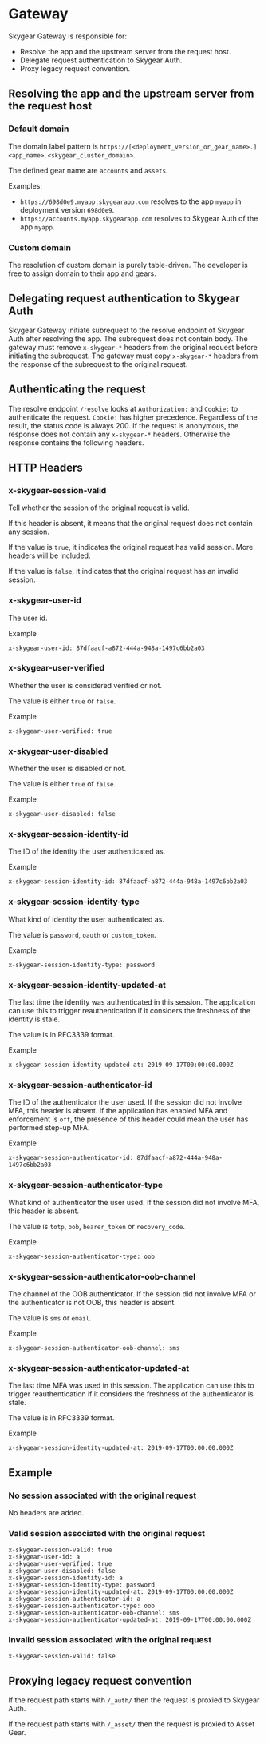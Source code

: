 # Gateway

Skygear Gateway is responsible for:

- Resolve the app and the upstream server from the request host.
- Delegate request authentication to Skygear Auth.
- Proxy legacy request convention.

## Resolving the app and the upstream server from the request host

### Default domain

The domain label pattern is `https://[<deployment_version_or_gear_name>.]<app_name>.<skygear_cluster_domain>`.

The defined gear name are `accounts` and `assets`.

Examples:

- `https://698d0e9.myapp.skygearapp.com` resolves to the app `myapp` in deployment version `698d0e9`.
- `https://accounts.myapp.skygearapp.com` resolves to Skygear Auth of the app `myapp`.

### Custom domain

The resolution of custom domain is purely table-driven. The developer is free to assign domain to their app and gears.

## Delegating request authentication to Skygear Auth

Skygear Gateway initiate subrequest to the resolve endpoint of Skygear Auth after resolving the app. The subrequest does not contain body. The gateway must remove `x-skygear-*` headers from the original request before initiating the subrequest. The gateway must copy `x-skygear-*` headers from the response of the subrequest to the original request.

## Authenticating the request

The resolve endpoint `/resolve` looks at `Authorization:` and `Cookie:` to authenticate the request. `Cookie:` has higher precedence. Regardless of the result, the status code is always 200. If the request is anonymous, the response does not contain any `x-skygear-*` headers. Otherwise the response contains the following headers.

## HTTP Headers

### x-skygear-session-valid

Tell whether the session of the original request is valid.

If this header is absent, it means that the original request does not contain any session.

If the value is `true`, it indicates the original request has valid session. More headers will be included.

If the value is `false`, it indicates that the original request has an invalid session.

### x-skygear-user-id

The user id.

Example

```
x-skygear-user-id: 87dfaacf-a872-444a-948a-1497c6bb2a03
```

### x-skygear-user-verified

Whether the user is considered verified or not.

The value is either `true` or `false`.

Example

```
x-skygear-user-verified: true
```

### x-skygear-user-disabled

Whether the user is disabled or not.

The value is either `true` of `false`.

Example

```
x-skygear-user-disabled: false
```

### x-skygear-session-identity-id

The ID of the identity the user authenticated as.

Example

```
x-skygear-session-identity-id: 87dfaacf-a872-444a-948a-1497c6bb2a03
```

### x-skygear-session-identity-type

What kind of identity the user authenticated as.

The value is `password`, `oauth` or `custom_token`.

Example

```
x-skygear-session-identity-type: password
```

### x-skygear-session-identity-updated-at

The last time the identity was authenticated in this session. The application can use this to trigger reauthentication if it considers the freshness of the identity is stale.

The value is in RFC3339 format.

Example

```
x-skygear-session-identity-updated-at: 2019-09-17T00:00:00.000Z
```

### x-skygear-session-authenticator-id

The ID of the authenticator the user used.
If the session did not involve MFA, this header is absent.
If the application has enabled MFA and enforcement is `off`, the presence of this header could mean the user has performed step-up MFA.

Example

```
x-skygear-session-authenticator-id: 87dfaacf-a872-444a-948a-1497c6bb2a03
```

### x-skygear-session-authenticator-type

What kind of authenticator the user used.
If the session did not involve MFA, this header is absent.

The value is `totp`, `oob`, `bearer_token` or `recovery_code`.

Example

```
x-skygear-session-authenticator-type: oob
```

### x-skygear-session-authenticator-oob-channel

The channel of the OOB authenticator.
If the session did not involve MFA or the authenticator is not OOB, this header is absent.

The value is `sms` or `email`.

Example

```
x-skygear-session-authenticator-oob-channel: sms
```

### x-skygear-session-authenticator-updated-at

The last time MFA was used in this session.
The application can use this to trigger reauthentication if it considers the freshness of the authenticator is stale.

The value is in RFC3339 format.

Example

```
x-skygear-session-identity-updated-at: 2019-09-17T00:00:00.000Z
```

## Example

### No session associated with the original request

No headers are added.

### Valid session associated with the original request

```
x-skygear-session-valid: true
x-skygear-user-id: a
x-skygear-user-verified: true
x-skygear-user-disabled: false
x-skygear-session-identity-id: a
x-skygear-session-identity-type: password
x-skygear-session-identity-updated-at: 2019-09-17T00:00:00.000Z
x-skygear-session-authenticator-id: a
x-skygear-session-authenticator-type: oob
x-skygear-session-authenticator-oob-channel: sms
x-skygear-session-authenticator-updated-at: 2019-09-17T00:00:00.000Z
```

### Invalid session associated with the original request

```
x-skygear-session-valid: false
```

## Proxying legacy request convention

If the request path starts with `/_auth/` then the request is proxied to Skygear Auth.

If the request path starts with `/_asset/` then the request is proxied to Asset Gear.
